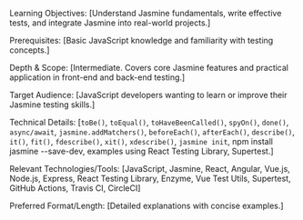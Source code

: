 Learning Objectives: [Understand Jasmine fundamentals, write effective tests, and integrate Jasmine into real-world projects.]

Prerequisites: [Basic JavaScript knowledge and familiarity with testing concepts.]

Depth & Scope: [Intermediate. Covers core Jasmine features and practical application in front-end and back-end testing.]

Target Audience: [JavaScript developers wanting to learn or improve their Jasmine testing skills.]

Technical Details: [`toBe()`, `toEqual()`, `toHaveBeenCalled()`, `spyOn()`, `done()`, `async/await`, `jasmine.addMatchers()`, `beforeEach()`, `afterEach()`, `describe()`, `it()`, `fit()`, `fdescribe()`, `xit()`, `xdescribe()`, `jasmine init`, npm install jasmine --save-dev, examples using React Testing Library, Supertest.]

Relevant Technologies/Tools: [JavaScript, Jasmine, React, Angular, Vue.js, Node.js, Express, React Testing Library, Enzyme, Vue Test Utils, Supertest, GitHub Actions, Travis CI, CircleCI]

Preferred Format/Length: [Detailed explanations with concise examples.]

